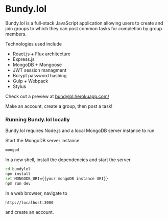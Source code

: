 # Bundy.lol

Bundy.lol is a full-stack JavaScript application allowing users to create and join groups to which they can post common tasks for completion by group members.

Technologies used include

* React.js + Flux architecture
* Express.js
* MongoDB + Mongoose
* JWT session managment
* Bcrypt password hashing
* Gulp + Webpack
* Stylus

Check out a preview at [bundylol.herokuapp.com/](http://bundylol.herokuapp.com/)

Make an account, create a group, then post a task!

### Running Bundy.lol locally

Bundy.lol requires Node.js and a local MongoDB server instance to run.

Start the MongoDB server instance

```sh
mongod
```

In a new shell, install the dependencies and start the server.

```sh
cd bundylol
npm install
set MONGODB_URI={{your mongoDB instance URI}}
npm run dev
```

In a web browser, navigate to

```
http://localhost:3000
```

and create an account.